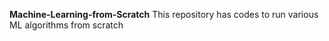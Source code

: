 **Machine-Learning-from-Scratch**
This repository has codes to run various ML algorithms from scratch
